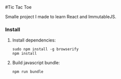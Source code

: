 #Tic Tac Toe

Smalle project I made to learn React and ImmutableJS.

### Install

1. Install dependencies:
    ```
    sudo npm install -g browserify
    npm install
    ```

2. Build javascript bundle:
    ```
    npm run bundle
    ```
